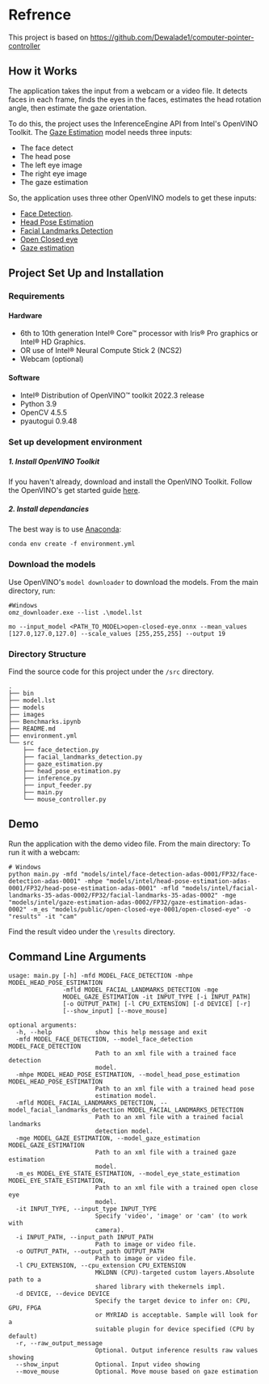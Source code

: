 # Refrence 

This project is based on https://github.com/Dewalade1/computer-pointer-controller

## How it Works

The application takes the input from a webcam or a video file. It detects faces in each frame, finds the eyes in the faces, estimates the head rotation angle, then estimate the gaze orientation.

To do this, the project uses the InferenceEngine API from Intel's OpenVINO Toolkit. The [Gaze Estimation](https://docs.openvinotoolkit.org/latest/_models_intel_gaze_estimation_adas_0002_description_gaze_estimation_adas_0002.html) model needs three inputs:

* The face detect
* The head pose
* The left eye image
* The right eye image
* The gaze estimation

So, the application uses three other OpenVINO models to get these inputs:

* [Face Detection](https://docs.openvino.ai/latest/omz_models_model_face_detection_adas_0001.html).
* [Head Pose Estimation](https://docs.openvino.ai/latest/omz_models_model_head_pose_estimation_adas_0001.html)
* [Facial Landmarks Detection](https://docs.openvino.ai/latest/omz_models_model_facial_landmarks_35_adas_0002.html)
* [Open Closed eye](https://docs.openvino.ai/latest/omz_models_model_open_closed_eye_0001.html)
* [Gaze estimation](https://docs.openvino.ai/latest/omz_models_model_gaze_estimation_adas_0002.html)

## Project Set Up and Installation

### Requirements

#### Hardware

- 6th to 10th generation Intel® Core™ processor with Iris® Pro graphics or Intel® HD Graphics.
- OR use of Intel® Neural Compute Stick 2 (NCS2)
- Webcam (optional)

#### Software

* Intel® Distribution of OpenVINO™ toolkit 2022.3 release
* Python 3.9
* OpenCV 4.5.5
* pyautogui 0.9.48

### Set up development environment

##### 1. Install OpenVINO Toolkit

If you haven't already, download and install the OpenVINO Toolkit. Follow the OpenVINO's get started guide [here](https://software.intel.com/content/www/us/en/develop/tools/openvino-toolkit/get-started.html).

##### 2. Install dependancies

The best way is to use [Anaconda](https://docs.conda.io/en/latest/miniconda.html):

```
conda env create -f environment.yml
```

### Download the models

Use OpenVINO's `model downloader` to download the models. From the main directory, run:

```
#Windows
omz_downloader.exe --list .\model.lst

mo --input_model <PATH_TO_MODEL>open-closed-eye.onnx --mean_values [127.0,127.0,127.0] --scale_values [255,255,255] --output 19
```

### Directory Structure

Find the source code for this project under the `/src` directory.

```
.
├── bin
├── model.lst
├── models
├── images
├── Benchmarks.ipynb
├── README.md
├── environment.yml
└── src
    ├── face_detection.py
    ├── facial_landmarks_detection.py
    ├── gaze_estimation.py
    ├── head_pose_estimation.py
    ├── inference.py
    ├── input_feeder.py
    ├── main.py
    └── mouse_controller.py
```

## Demo

Run the application with the demo video file. From the main directory:
To run it with a webcam:

```
# Windows
python main.py -mfd "models/intel/face-detection-adas-0001/FP32/face-detection-adas-0001" -mhpe "models/intel/head-pose-estimation-adas-0001/FP32/head-pose-estimation-adas-0001" -mfld "models/intel/facial-landmarks-35-adas-0002/FP32/facial-landmarks-35-adas-0002" -mge "models/intel/gaze-estimation-adas-0002/FP32/gaze-estimation-adas-0002" -m_es "models/public/open-closed-eye-0001/open-closed-eye" -o "results" -it "cam"
```

Find the result video under the `\results` directory. 

## Command Line Arguments

```
usage: main.py [-h] -mfd MODEL_FACE_DETECTION -mhpe MODEL_HEAD_POSE_ESTIMATION
               -mfld MODEL_FACIAL_LANDMARKS_DETECTION -mge
               MODEL_GAZE_ESTIMATION -it INPUT_TYPE [-i INPUT_PATH]
               [-o OUTPUT_PATH] [-l CPU_EXTENSION] [-d DEVICE] [-r]
               [--show_input] [--move_mouse]

optional arguments:
  -h, --help            show this help message and exit
  -mfd MODEL_FACE_DETECTION, --model_face_detection MODEL_FACE_DETECTION
                        Path to an xml file with a trained face detection
                        model.
  -mhpe MODEL_HEAD_POSE_ESTIMATION, --model_head_pose_estimation MODEL_HEAD_POSE_ESTIMATION
                        Path to an xml file with a trained head pose
                        estimation model.
  -mfld MODEL_FACIAL_LANDMARKS_DETECTION, --model_facial_landmarks_detection MODEL_FACIAL_LANDMARKS_DETECTION
                        Path to an xml file with a trained facial landmarks
                        detection model.
  -mge MODEL_GAZE_ESTIMATION, --model_gaze_estimation MODEL_GAZE_ESTIMATION
                        Path to an xml file with a trained gaze estimation
                        model.
  -m_es MODEL_EYE_STATE_ESTIMATION, --model_eye_state_estimation MODEL_EYE_STATE_ESTIMATION, 
                        Path to an xml file with a trained open close eye 
                        model.
  -it INPUT_TYPE, --input_type INPUT_TYPE
                        Specify 'video', 'image' or 'cam' (to work with
                        camera).
  -i INPUT_PATH, --input_path INPUT_PATH
                        Path to image or video file.
  -o OUTPUT_PATH, --output_path OUTPUT_PATH
                        Path to image or video file.
  -l CPU_EXTENSION, --cpu_extension CPU_EXTENSION
                        MKLDNN (CPU)-targeted custom layers.Absolute path to a
                        shared library with thekernels impl.
  -d DEVICE, --device DEVICE
                        Specify the target device to infer on: CPU, GPU, FPGA
                        or MYRIAD is acceptable. Sample will look for a
                        suitable plugin for device specified (CPU by default)
  -r, --raw_output_message
                        Optional. Output inference results raw values showing
  --show_input          Optional. Input video showing
  --move_mouse          Optional. Move mouse based on gaze estimation


```
